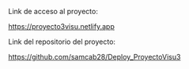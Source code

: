 Link de acceso al proyecto:

https://proyecto3visu.netlify.app


Link del repositorio del proyecto: 

https://github.com/samcab28/Deploy_ProyectoVisu3